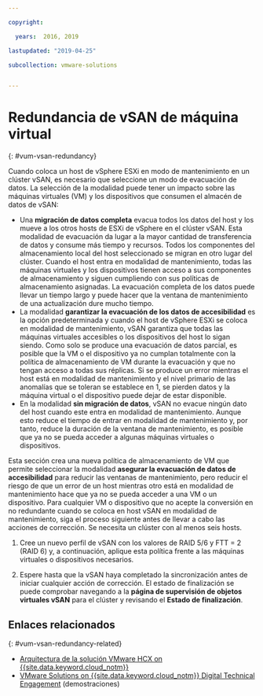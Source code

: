 ```yaml
---

copyright:

  years:  2016, 2019

lastupdated: "2019-04-25"

subcollection: vmware-solutions


---
```


# Redundancia de vSAN de máquina virtual
{: #vum-vsan-redundancy}

Cuando coloca un host de vSphere ESXi en modo de mantenimiento en un clúster vSAN, es necesario que seleccione un modo de evacuación de datos. La selección de la modalidad puede tener un impacto sobre las máquinas virtuales (VM) y los dispositivos que consumen el almacén de datos de vSAN:
* Una **migración de datos completa** evacua todos los datos del host y los mueve a los otros hosts de ESXi de vSphere en el clúster vSAN. Esta modalidad de evacuación da lugar a la mayor cantidad de transferencia de datos y consume más tiempo y recursos. Todos los componentes del almacenamiento local del host seleccionado se migran en otro lugar del clúster. Cuando el host entra en modalidad de mantenimiento, todas las máquinas virtuales y los dispositivos tienen acceso a sus componentes de almacenamiento y siguen cumpliendo con sus políticas de almacenamiento asignadas. La evacuación completa de los datos puede llevar un tiempo largo y puede hacer que la ventana de mantenimiento de una actualización dure mucho tiempo.
* La modalidad **garantizar la evacuación de los datos de accesibilidad** es la opción predeterminada y cuando el host de vSphere ESXi se coloca en modalidad de mantenimiento, vSAN garantiza que todas las máquinas virtuales accesibles o los dispositivos del host lo sigan siendo. Como solo se produce una evacuación de datos parcial, es posible que la VM o el dispositivo ya no cumplan totalmente con la política de almacenamiento de VM durante la evacuación y que no tengan acceso a todas sus réplicas. Si se produce un error mientras el host está en modalidad de mantenimiento y el nivel primario de las anomalías que se toleran se establece en 1, se pierden datos y la máquina virtual o el dispositivo puede dejar de estar disponible.
* En la modalidad **sin migración de datos**, vSAN no evacue ningún dato del host cuando este entra en modalidad de mantenimiento. Aunque esto reduce el tiempo de entrar en modalidad de mantenimiento y, por tanto, reduce la duración de la ventana de mantenimiento, es posible que ya no se pueda acceder a algunas máquinas virtuales o dispositivos.

Esta sección crea una nueva política de almacenamiento de VM que permite seleccionar la modalidad **asegurar la evacuación de datos de accesibilidad** para reducir las ventanas de mantenimiento, pero reducir el riesgo de que un error de un host mientras otro está en modalidad de mantenimiento hace que ya no se pueda acceder a una VM o un dispositivo. Para cualquier VM o dispositivo que no acepte la conversión en no redundante cuando se coloca en host vSAN en modalidad de mantenimiento, siga el proceso siguiente antes de llevar a cabo las acciones de corrección. Se necesita un clúster con al menos seis hosts.

1. Cree un nuevo perfil de vSAN con los valores de RAID 5/6 y FTT = 2 (RAID 6) y, a continuación, aplique esta política frente a las máquinas virtuales o dispositivos necesarios.

2. Espere hasta que la vSAN haya completado la sincronización antes de iniciar cualquier acción de corrección. El estado de finalización se puede comprobar navegando a la **página de supervisión de objetos virtuales vSAN** para el clúster y revisando el **Estado de finalización**.

## Enlaces relacionados
{: #vum-vsan-redundancy-related}

* [Arquitectura de la solución VMware HCX on {{site.data.keyword.cloud_notm}}](/docs/services/vmwaresolutions/services?topic=vmware-solutions-hcx-archi-intro#hcx-archi-intro)
* [VMware Solutions on {{site.data.keyword.cloud_notm}} Digital Technical Engagement](https://ibm-dte.mybluemix.net/vmware) (demostraciones)
